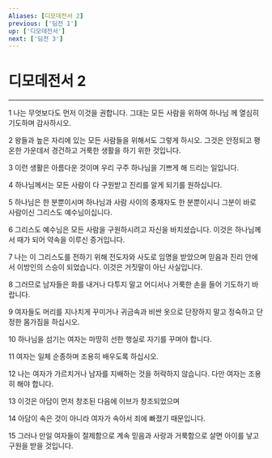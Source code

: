 ```yaml
---
Aliases: [디모데전서 2]
previous: ['딤전 1']
up: ['디모데전서']
next: ['딤전 3']
---
```

# 디모데전서 2

***


1 나는 무엇보다도 먼저 이것을 권합니다. 그대는 모든 사람을 위하여 하나님 께 열심히 기도하며 감사하시오. 

2 왕들과 높은 자리에 있는 모든 사람들을 위해서도 그렇게 하시오. 그것은 안정되고 평온한 가운데서 경건하고 거룩한 생활을 하기 위한 것입니다. 

3 이런 생활은 아름다운 것이며 우리 구주 하나님을 기쁘게 해 드리는 일입니다. 

4 하나님께서는 모든 사람이 다 구원받고 진리를 알게 되기를 원하십니다. 

5 하나님은 한 분뿐이시며 하나님과 사람 사이의 중재자도 한 분뿐이시니 그분이 바로 사람이신 그리스도 예수님이십니다. 

6 그리스도 예수님은 모든 사람을 구원하시려고 자신을 바치셨습니다. 이것은 하나님께서 때가 되어 약속을 이루신 증거입니다. 

7 나는 이 그리스도를 전하기 위해 전도자와 사도로 임명을 받았으며 믿음과 진리 안에서 이방인의 스승이 되었습니다. 이것은 거짓말이 아닌 사실입니다. 

8 그러므로 남자들은 화를 내거나 다투지 말고 어디서나 거룩한 손을 들어 기도하기 바랍니다. 

9 여자들도 머리를 지나치게 꾸미거나 귀금속과 비싼 옷으로 단장하지 말고 정숙하고 단정한 몸가짐을 하십시오. 

10 하나님을 섬기는 여자는 마땅히 선한 행실로 자기를 꾸며야 합니다. 

11 여자는 일체 순종하며 조용히 배우도록 하십시오. 

12 나는 여자가 가르치거나 남자를 지배하는 것을 허락하지 않습니다. 다만 여자는 조용히 해야 합니다. 

13 이것은 아담이 먼저 창조된 다음에 이브가 창조되었으며 

14 아담이 속은 것이 아니라 여자가 속아서 죄에 빠졌기 때문입니다. 

15 그러나 만일 여자들이 절제함으로 계속 믿음과 사랑과 거룩함으로 살면 아이를 낳고 구원을 받을 것입니다.
